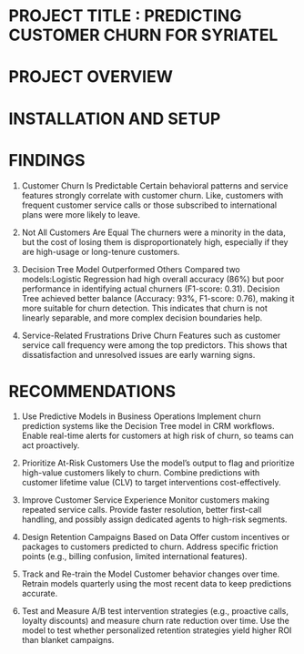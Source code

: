 # PROJECT TITLE : PREDICTING CUSTOMER CHURN FOR SYRIATEL

# PROJECT OVERVIEW


# INSTALLATION AND SETUP












# FINDINGS
1. Customer Churn Is Predictable
Certain behavioral patterns and service features strongly correlate with customer churn.
Like, customers with frequent customer service calls or those subscribed to international plans were more likely to leave.

2. Not All Customers Are Equal
The churners were a minority in the data, but the cost of losing them is disproportionately high, especially if they are high-usage or long-tenure customers.

4. Decision Tree Model Outperformed Others
Compared two models:Logistic Regression had high overall accuracy (86%) but poor performance in identifying actual churners (F1-score: 0.31). Decision Tree achieved better balance (Accuracy: 93%, F1-score: 0.76), making it more suitable for churn detection.
This indicates that churn is not linearly separable, and more complex decision boundaries help.

5. Service-Related Frustrations Drive Churn
Features such as customer service call frequency were among the top predictors.
This shows that dissatisfaction and unresolved issues are early warning signs.

# RECOMMENDATIONS
1. Use Predictive Models in Business Operations
Implement churn prediction systems like the Decision Tree model in CRM workflows.
Enable real-time alerts for customers at high risk of churn, so teams can act proactively.

2. Prioritize At-Risk Customers
Use the model’s output to flag and prioritize high-value customers likely to churn.
Combine predictions with customer lifetime value (CLV) to target interventions cost-effectively.

3. Improve Customer Service Experience
Monitor customers making repeated service calls.
Provide faster resolution, better first-call handling, and possibly assign dedicated agents to high-risk segments.

4. Design Retention Campaigns Based on Data
Offer custom incentives or packages to customers predicted to churn.
Address specific friction points (e.g., billing confusion, limited international features).

5. Track and Re-train the Model
Customer behavior changes over time.
Retrain models quarterly using the most recent data to keep predictions accurate.

6. Test and Measure
A/B test intervention strategies (e.g., proactive calls, loyalty discounts) and measure churn rate reduction over time.
Use the model to test whether personalized retention strategies yield higher ROI than blanket campaigns.